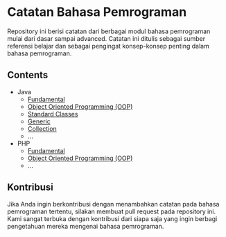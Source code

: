 # Catatan Bahasa Pemrograman
Repository ini berisi catatan dari berbagai modul bahasa pemrograman mulai dari dasar sampai advanced. Catatan ini ditulis sebagai sumber referensi belajar dan sebagai pengingat konsep-konsep penting dalam bahasa pemrograman.

## Contents
- Java
  - [Fundamental](#)
  - [Object Oriented Programming (OOP)](#)
  - [Standard Classes](#)
  - [Generic](#)
  - [Collection](#)
  - ...
- PHP
  - [Fundamental](#)
  - [Object Oriented Programming (OOP)](#)
  - ...

## Kontribusi
Jika Anda ingin berkontribusi dengan menambahkan catatan pada bahasa pemrograman tertentu, silakan membuat pull request pada repository ini. Kami sangat terbuka dengan kontribusi dari siapa saja yang ingin berbagi pengetahuan mereka mengenai bahasa pemrograman.
